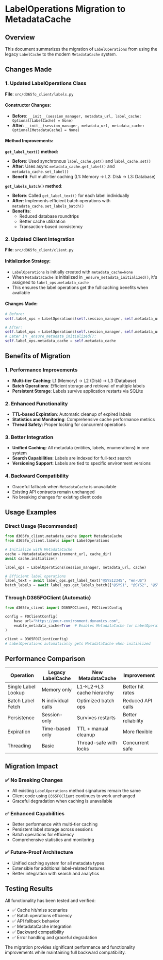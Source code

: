 # LabelOperations Migration to MetadataCache

## Overview

This document summarizes the migration of `LabelOperations` from using the legacy `LabelCache` to the modern `MetadataCache` system.

## Changes Made

### 1. Updated LabelOperations Class

**File**: `src/d365fo_client/labels.py`

#### Constructor Changes:
- **Before**: `__init__(session_manager, metadata_url, label_cache: Optional[LabelCache] = None)`
- **After**: `__init__(session_manager, metadata_url, metadata_cache: Optional[MetadataCache] = None)`

#### Method Improvements:

**`get_label_text()` method:**
- **Before**: Used synchronous `label_cache.get()` and `label_cache.set()`
- **After**: Uses async `metadata_cache.get_label()` and `metadata_cache.set_label()`
- **Benefit**: Full multi-tier caching (L1: Memory → L2: Disk → L3: Database)

**`get_labels_batch()` method:**
- **Before**: Called `get_label_text()` for each label individually
- **After**: Implements efficient batch operations with `metadata_cache.set_labels_batch()`
- **Benefits**: 
  - Reduced database roundtrips
  - Better cache utilization
  - Transaction-based consistency

### 2. Updated Client Integration

**File**: `src/d365fo_client/client.py`

#### Initialization Strategy:
- `LabelOperations` is initially created with `metadata_cache=None`
- When `MetadataCache` is initialized in `_ensure_metadata_initialized()`, it's assigned to `label_ops.metadata_cache`
- This ensures the label operations get the full caching benefits when available

#### Changes Made:
```python
# Before:
self.label_ops = LabelOperations(self.session_manager, self.metadata_url, self.label_cache)

# After:
self.label_ops = LabelOperations(self.session_manager, self.metadata_url, None)
# Later in _ensure_metadata_initialized():
self.label_ops.metadata_cache = self.metadata_cache
```

## Benefits of Migration

### 1. **Performance Improvements**
- **Multi-tier Caching**: L1 (Memory) → L2 (Disk) → L3 (Database)
- **Batch Operations**: Efficient storage and retrieval of multiple labels
- **Persistent Storage**: Labels survive application restarts via SQLite

### 2. **Enhanced Functionality**
- **TTL-based Expiration**: Automatic cleanup of expired labels
- **Statistics and Monitoring**: Comprehensive cache performance metrics
- **Thread Safety**: Proper locking for concurrent operations

### 3. **Better Integration**
- **Unified Caching**: All metadata (entities, labels, enumerations) in one system
- **Search Capabilities**: Labels are indexed for full-text search
- **Versioning Support**: Labels are tied to specific environment versions

### 4. **Backward Compatibility**
- Graceful fallback when `MetadataCache` is unavailable
- Existing API contracts remain unchanged
- No breaking changes for existing client code

## Usage Examples

### Direct Usage (Recommended)
```python
from d365fo_client.metadata_cache import MetadataCache
from d365fo_client.labels import LabelOperations

# Initialize with MetadataCache
cache = MetadataCache(environment_url, cache_dir)
await cache.initialize()

label_ops = LabelOperations(session_manager, metadata_url, cache)

# Efficient label operations
label_text = await label_ops.get_label_text("@SYS12345", "en-US")
batch_labels = await label_ops.get_labels_batch(["@SYS1", "@SYS2", "@SYS3"])
```

### Through D365FOClient (Automatic)
```python
from d365fo_client import D365FOClient, FOClientConfig

config = FOClientConfig(
    base_url="https://your-environment.dynamics.com",
    enable_metadata_cache=True  # Enables MetadataCache for LabelOperations
)

client = D365FOClient(config)
# LabelOperations automatically gets MetadataCache when initialized
```

## Performance Comparison

| Operation | Legacy LabelCache | New MetadataCache | Improvement |
|-----------|------------------|-------------------|-------------|
| Single Label Lookup | Memory only | L1→L2→L3 cache hierarchy | Better hit rates |
| Batch Label Fetch | N individual calls | Optimized batch ops | Reduced API calls |
| Persistence | Session-only | Survives restarts | Better reliability |
| Expiration | Time-based only | TTL + manual cleanup | More flexible |
| Threading | Basic | Thread-safe with locks | Concurrent safe |

## Migration Impact

### ✅ **No Breaking Changes**
- All existing `LabelOperations` method signatures remain the same
- Client code using `D365FOClient` continues to work unchanged
- Graceful degradation when caching is unavailable

### ✅ **Enhanced Capabilities**
- Better performance with multi-tier caching
- Persistent label storage across sessions
- Batch operations for efficiency
- Comprehensive statistics and monitoring

### ✅ **Future-Proof Architecture**
- Unified caching system for all metadata types
- Extensible for additional label-related features
- Better integration with search and analytics

## Testing Results

All functionality has been tested and verified:
- ✅ Cache hit/miss scenarios
- ✅ Batch operations efficiency
- ✅ API fallback behavior
- ✅ MetadataCache integration
- ✅ Backward compatibility
- ✅ Error handling and graceful degradation

The migration provides significant performance and functionality improvements while maintaining full backward compatibility.
